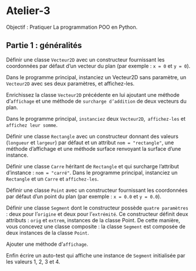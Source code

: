 # Atelier-3

Objectif : Pratiquer La programmation POO en Python.

## Partie 1 : généralités

Définir une classe `Vecteur2D` avec un constructeur fournissant les coordonnées par
défaut d’un vecteur du plan (par exemple : `x = 0` et `y = 0`).

Dans le programme principal, instanciez un Vecteur2D sans paramètre, un `Vecteur2D` avec ses deux paramètres, et affichez-les.

Enrichissez la classe `Vecteur2D` précédente en lui ajoutant une méthode d’`affichage` et une méthode de `surcharge d’addition` de deux vecteurs du plan.

Dans le programme principal, `instanciez` deux `Vecteur2D`,` affichez-les` et `affichez leur somme`.

Définir une classe `Rectangle` avec un constructeur donnant des valeurs (`longueur` et `largeur`) par défaut et un attribut `nom = "rectangle"`, une méthode d’affichage et une méthode surface renvoyant la surface d’une instance.

Définir une classe `Carre` héritant de `Rectangle` et qui surcharge l’attribut d’instance : `nom = "carré"`.
Dans le programme principal, instanciez un `Rectangle` et un `Carre` et `affichez-les`.

Définir une classe `Point` avec un constructeur fournissant les coordonnées par défaut d’un point du plan (par exemple : `x = 0.0` et `y = 0.0`).

Définir une classe `Segment` dont le constructeur possède `quatre paramètres` : deux pour l’`origine` et deux pour l’`extrémité`. Ce constructeur définit deux attributs : `orig` et `extrem`, instances de la classe Point. De cette manière, vous concevez une classe composite : la classe `Segment` est composée de deux instances de la classe `Point`.

Ajouter une méthode d’`affichage`.

Enfin écrire un auto-test qui affiche une instance de `Segment` initialisée par les valeurs
1, 2, 3 et 4.
